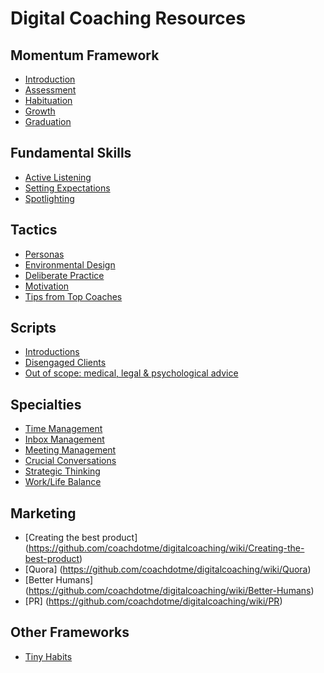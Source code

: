 # Digital Coaching Resources

## Momentum Framework

* [Introduction](https://github.com/coachdotme/digitalcoaching/wiki/Introduction)
* [Assessment](https://github.com/coachdotme/digitalcoaching/wiki/Assessment----First-Action)
* [Habituation](https://github.com/coachdotme/digitalcoaching/wiki/Building-the-Habit)
* [Growth](https://github.com/coachdotme/digitalcoaching/wiki/Growth)
* [Graduation](https://github.com/coachdotme/digitalcoaching/wiki/Graduation)

## Fundamental Skills

* [Active Listening](https://github.com/coachdotme/digitalcoaching/wiki/Active-Listening)
* [Setting Expectations](https://github.com/coachdotme/digitalcoaching/wiki/Setting-Expectations)
* [Spotlighting](https://github.com/coachdotme/digitalcoaching/wiki/Spotlighting)

## Tactics

* [Personas](https://github.com/coachdotme/digitalcoaching/wiki/Personas)
* [Environmental Design](https://github.com/coachdotme/digitalcoaching/wiki/Environmental-Design)
* [Deliberate Practice](https://github.com/coachdotme/digitalcoaching/wiki/Deliberate-Practice)
* [Motivation](https://github.com/coachdotme/digitalcoaching/wiki/Motivational-Strategies)
* [Tips from Top Coaches](https://github.com/coachdotme/digitalcoaching/wiki/Tips-from-Top-Coaches)

## Scripts

* [Introductions](https://github.com/coachdotme/digitalcoaching/wiki/Introductions)
* [Disengaged Clients](https://github.com/coachdotme/digitalcoaching/wiki/Coaching-Disengaged-Clients)
* [Out of scope: medical, legal & psychological advice](https://github.com/coachdotme/digitalcoaching/wiki/Out-of-Scope:-medical,-legal-&-psychological-advice)

## Specialties

* [Time Management](https://github.com/coachdotme/digitalcoaching/wiki/Time-Management)
* [Inbox Management](https://github.com/coachdotme/digitalcoaching/wiki/Inbox-Management)
* [Meeting Management](https://github.com/coachdotme/digitalcoaching/wiki/Meeting-Management)
* [Crucial Conversations](https://github.com/coachdotme/digitalcoaching/wiki/Crucial-Conversations)
* [Strategic Thinking](https://github.com/coachdotme/digitalcoaching/wiki/Strategic-Thinking)
* [Work/Life Balance](https://github.com/coachdotme/digitalcoaching/wiki/Work-Life-Balance)

## Marketing

* [Creating the best product] (https://github.com/coachdotme/digitalcoaching/wiki/Creating-the-best-product)
* [Quora] (https://github.com/coachdotme/digitalcoaching/wiki/Quora)
* [Better Humans] (https://github.com/coachdotme/digitalcoaching/wiki/Better-Humans)
* [PR] (https://github.com/coachdotme/digitalcoaching/wiki/PR)

## Other Frameworks

* [Tiny Habits](https://github.com/coachdotme/digitalcoaching/wiki/Tiny-Habits)